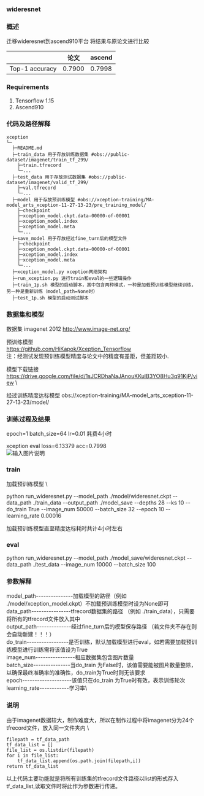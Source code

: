 ###   **wideresnet** 


###   **概述** 

迁移wideresnet到ascend910平台
将结果与原论文进行比较

 |                | 论文   | ascend |
|----------------|------|--------|
| Top-1 accuracy | 0.7900 | 0.7998  |

###  Requirements

1. Tensorflow 1.15
2. Ascend910

###   **代码及路径解释** 



```
xception
└─ 
  ├─README.md
  ├─train_data 用于存放训练数据集 #obs://public-dataset/imagenet/train_tf_299/ 
  	├─train.tfrecord
  	└─...
  ├─test_data 用于存放测试数据集 #obs://public-dataset/imagenet/valid_tf_299/
  	├─val.tfrecord  
  	└─...
  ├─model 用于存放预训练模型 #obs://xception-training/MA-model_arts_xception-11-27-13-23/pre_training_model/
  	├─checkpoint
  	├─xception_model.ckpt.data-00000-of-00001
  	├─xception_model.index
  	├─xception_model.meta
  	└─...
  ├─save_model 用于存放经过fine_turn后的模型文件
  	├─checkpoint
  	├─xception_model.ckpt.data-00000-of-00001
  	├─xception_model.index
  	├─xception_model.meta
  	└─...
  ├─xception_model.py xception网络架构
  ├─run_xception.py 进行train和eval的一些逻辑操作
  ├─train_1p.sh 模型的启动脚本，其中包含两种模式，一种是加载预训练模型继续训练，另一种是重新训练（model_path=None时）
  ├─test_1p.sh 模型的启动测试脚本
```
###   **数据集和模型** 

数据集 imagenet 2012
http://www.image-net.org/

预训练模型\
https://github.com/HiKapok/Xception_Tensorflow \
注：经测试发现预训练模型精度与论文中的精度有差距，但差距较小.

模型下载链接
https://drive.google.com/file/d/1sJCRDhaNaJAnouKKulB3YO8Hu3q91KjP/view \

经过训练精度达标模型
obs://xception-training/MA-model_arts_xception-11-27-13-23/model/

### 训练过程及结果
epoch=1
batch_size=64
lr=0.01
耗费4小时

xception eval  loss=6.13379   acc=0.7998 \
![输入图片说明](https://images.gitee.com/uploads/images/2020/1208/185828_331e9fdd_8376014.png "屏幕截图.png")


###   **train** 
加载预训练模型 \

python    run_wideresnet.py  --model_path ./model/wideresnet.ckpt   --data_path ./train_data --output_path  ./model_save   --depths 28  --ks 10 --do_train True  --image_num  50000   --batch_size  32 --epoch  10 --learning_rate  0.00016

          

加载预训练模型直至精度达标耗时共计4小时左右


###  **eval** 

python    run_wideresnet.py  --model_path ./model_save/wideresnet.ckpt  --data_path ./test_data    --image_num  10000   --batch_size  100  

###  **参数解释**  
 

 model_path---------------加载模型的路径（例如 ./model/xception_model.ckpt）不加载预训练模型时设为None即可  
 data_path----------------tfrecord数据集的路径 （例如 ./train_data），只需要将所有的tfrecord文件放入其中 \
 output_path--------------经过fine_turn后的模型保存路径 （若文件夹不存在则会自动新建！！！）\
 do_train-----------------是否训练，默认加载模型进行eval，如若需要加载预训练模型进行训练需将该值设为True\
 image_num----------------相应数据集包含图片数量\
 batch_size---------------当do_train 为False时，该值需要能被图片数量整除，以确保最终准确率的准确性，do_train为True时则无该要求\
 epoch--------------------该值只在do_train 为True时有效，表示训练轮次\
 learning_rate------------学习率\

### 说明
由于imagenet数据较大，制作难度大，所以在制作过程中将imagenet分为24个tfrecord文件，放入同一文件夹内 \

	filepath = tf_data_path 
	tf_data_list = [] 
	file_list = os.listdir(filepath) 
	for i in file_list: 
		tf_data_list.append(os.path.join(filepath,i)) 
	return tf_data_list  
以上代码主要功能就是将所有训练集的tfrecord文件路径以list的形式存入tf_data_list,读取文件时将此作为参数进行传递。
